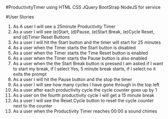 #ProductivityTimer
using
  HTML
  CSS
  JQuery
  BootStrap
  NodeJS for service

#User Stories
1. As A user I will see a 25minute Productivity Timer
2. As a user I will see (e)Start, (d)Pause, (e)Start Break, (e)Cycle Reset, and (d)Timer Reset Buttons
3. As a user I will hit the Start button and the timer will start for 25 minutes
4. As a user when the Timer starts the Start button is disabled
5. As a user when the Timer starts the Time Reset button is enabled
6. As a user when the Timer starts the Pause button is also enabled
7. As a user when the the Start Break button is pressed I am asked if I want to
   start my break, if I select Yes, 5 minute break starts, if I select no
   it exits the prompt
8. As a user I will hit the Pause button and the stop the timer
9. As a user I will see how many cycles I have gone through in the top left
10. As a user after each productivity cycle the cycle counter goes up by 1
11. As a user on the fourth productivity cycle I will get a 15 minute break
12. As a user I will see the Reset Cycle button to reset the cycle counter next to the counter
13. As a user when the Productivity Timer reaches 00:00 a sound chimes

